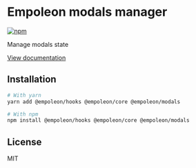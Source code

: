 # Empoleon modals manager

[![npm](https://img.shields.io/npm/dm/@empoleon/modals)](https://www.npmjs.com/package/@empoleon/modals)

Manage modals state

[View documentation](https://empoleon.dev/)

## Installation

```bash
# With yarn
yarn add @empoleon/hooks @empoleon/core @empoleon/modals

# With npm
npm install @empoleon/hooks @empoleon/core @empoleon/modals
```

## License

MIT
